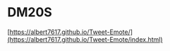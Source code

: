 # DM20S
[https://albert7617.github.io/Tweet-Emote/](https://albert7617.github.io/Tweet-Emote/index.html)
